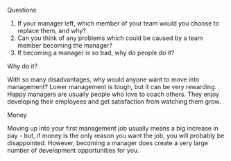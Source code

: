 Questions
1. If your manager left, which member of your team would you choose to replace them, and why?
2. Can you think of any problems which could be caused by a team member becoming the manager?
3. If becoming a manager is so bad, why do people do it?

Why do it?

With so many disadvantages, why would anyone want to move into management? Lower management is tough, but it can be very rewarding. Happy managers are usually people who love to coach others. They enjoy developing their employees and get satisfaction from watching them grow.

Money

Moving up into your first management job usually means a big increase in pay - but, if money is the only reason you want the job, you will probably be disappointed. However, becoming a manager does create a very large number of development opportunities for you.



